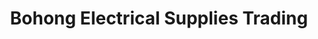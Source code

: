 ---
title: "Bohong Electrical Supplies Trading"
url: /manila/bohong-electrical-supplies-trading/
shop: Elektrisch
---